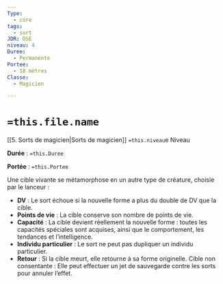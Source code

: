 ```yaml
---
Type:
  - core
tags:
  - sort
JDR: OSE
niveau: 4
Duree:
  - Permanente
Portee:
  - 18 mètres
Classe:
  - Magicien

---
```

# `=this.file.name`  

[[5. Sorts de magicien|Sorts de magicien]] `=this.niveau`e Niveau

**Durée** : `=this.Duree` 

**Portée** : `=this.Portee`

Une cible vivante se métamorphose en un autre type de créature, choisie par le lanceur :

- **DV** : Le sort échoue si la nouvelle forme a plus du double de DV que la cible.
- **Points de vie** : La cible conserve son nombre de points de vie.
- **Capacité** : La cible devient réellement la nouvelle forme : toutes les capacités spéciales sont acquises, ainsi que le comportement, les tendances et l’intelligence.
- **Individu particulier** : Le sort ne peut pas dupliquer un individu particulier.
- **Retour** : Si la cible meurt, elle retourne à sa forme originelle.
Cible non consentante : Elle peut effectuer un jet de sauvegarde contre les sorts pour annuler l’effet.